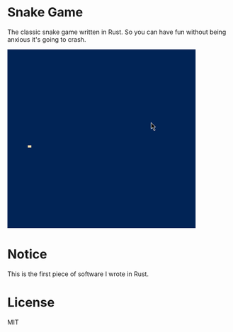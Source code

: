 # Snake Game
The classic snake game written in Rust. So you can have fun without being anxious it's going to crash. 

![Demo](snake.gif)

# Notice
This is the first piece of software I wrote in Rust.

# License
MIT
